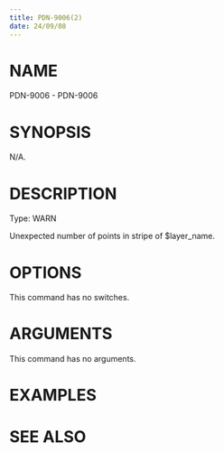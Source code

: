 ```yaml
---
title: PDN-9006(2)
date: 24/09/08
---
```


# NAME

PDN-9006 - PDN-9006

# SYNOPSIS

N/A.

# DESCRIPTION

Type: WARN

Unexpected number of points in stripe of $layer_name.

# OPTIONS

This command has no switches.

# ARGUMENTS

This command has no arguments.

# EXAMPLES

# SEE ALSO
